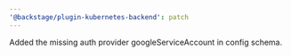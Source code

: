 ```yaml
---
'@backstage/plugin-kubernetes-backend': patch
---
```


Added the missing auth provider googleServiceAccount in config schema.
